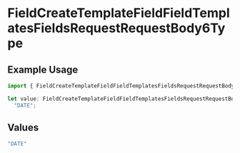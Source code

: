 # FieldCreateTemplateFieldFieldTemplatesFieldsRequestRequestBody6Type

## Example Usage

```typescript
import { FieldCreateTemplateFieldFieldTemplatesFieldsRequestRequestBody6Type } from "@documenso/sdk-typescript/models/operations";

let value: FieldCreateTemplateFieldFieldTemplatesFieldsRequestRequestBody6Type =
  "DATE";
```

## Values

```typescript
"DATE"
```